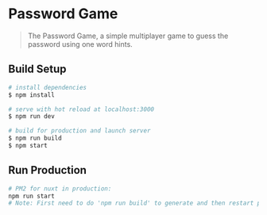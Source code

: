 # Password Game

> The Password Game, a simple multiplayer game to guess the password using one word hints.

## Build Setup

``` bash
# install dependencies
$ npm install

# serve with hot reload at localhost:3000
$ npm run dev

# build for production and launch server
$ npm run build
$ npm start

```
## Run Production

``` bash
# PM2 for nuxt in production:
npm run start
# Note: First need to do 'npm run build' to generate and then restart pm2.

```
